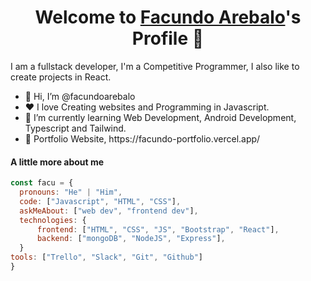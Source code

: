 <p align="center">
  <h1 align="center">Welcome to <a href="https://github.com/facundoarebalo">Facundo Arebalo</a>'s Profile 👋</h1>
</p>

<p>I am a fullstack developer, I'm a Competitive Programmer, I also like to create projects in React.</p>
<ul>
  <li>👋 Hi, I’m @facundoarebalo</li>
  <li>❤️ I love Creating websites and Programming in Javascript.</li>
  <li>🌱 I’m currently learning Web Development, Android Development, Typescript and Tailwind.</li>
  <li>🧐 Portfolio Website, https://facundo-portfolio.vercel.app/</li>
</ul>

#### A little more about me
```javascript
const facu = {
  pronouns: "He" | "Him",
  code: ["Javascript", "HTML", "CSS"],
  askMeAbout: ["web dev", "frontend dev"],
  technologies: {
      frontend: ["HTML", "CSS", "JS", "Bootstrap", "React"],
      backend: ["mongoDB", "NodeJS", "Express"],
  }
tools: ["Trello", "Slack", "Git", "Github"]
}
```
